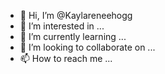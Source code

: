 - 👋 Hi, I’m @Kaylareneehogg
- 👀 I’m interested in ...
- 🌱 I’m currently learning ...
- 💞️ I’m looking to collaborate on ...
- 📫 How to reach me ...

<!---
Kaylareneehogg/Kaylareneehogg is a ✨ special ✨ repository because its `README.md` (this file) appears on your GitHub profile.
You can click the Preview link to take a look at your changes.
--->
